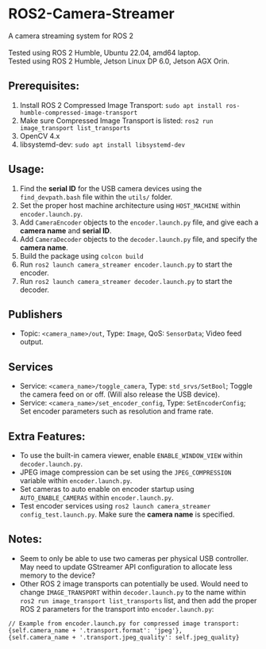 # ROS2-Camera-Streamer
A camera streaming system for ROS 2
<br><br>
Tested using ROS 2 Humble, Ubuntu 22.04, amd64 laptop.
<br>
Tested using ROS 2 Humble, Jetson Linux DP 6.0, Jetson AGX Orin.

## Prerequisites:
1. Install ROS 2 Compressed Image Transport: `sudo apt install ros-humble-compressed-image-transport`
2. Make sure Compressed Image Transport is listed: `ros2 run image_transport list_transports`
3. OpenCV 4.x
4. libsystemd-dev: `sudo apt install libsystemd-dev`

## Usage:
1. Find the **serial ID** for the USB camera devices using the `find_devpath.bash` file within the `utils/` folder.
2. Set the proper host machine architecture using `HOST_MACHINE` within `encoder.launch.py`.
3. Add `CameraEncoder` objects to the `encoder.launch.py` file, and give each a **camera name** and **serial ID**.
4. Add `CameraDecoder` objects to the `decoder.launch.py` file, and specify the **camera name**.
5. Build the package using `colcon build`
6. Run `ros2 launch camera_streamer encoder.launch.py` to start the encoder.
7. Run `ros2 launch camera_streamer decoder.launch.py` to start the decoder.

## Publishers
- Topic: `<camera_name>/out`, Type: `Image`, QoS: `SensorData`; Video feed output.
## Services
- Service: `<camera_name>/toggle_camera`, Type: `std_srvs/SetBool`; Toggle the camera feed on or off. (Will also release the USB device).
- Service: `<camera_name>/set_encoder_config`, Type: `SetEncoderConfig`; Set encoder parameters such as resolution and frame rate.

## Extra Features:
- To use the built-in camera viewer, enable `ENABLE_WINDOW_VIEW` within `decoder.launch.py`.
- JPEG image compression can be set using the `JPEG_COMPRESSION` variable within `encoder.launch.py`.
- Set cameras to auto enable on encoder startup using `AUTO_ENABLE_CAMERAS` within `encoder.launch.py`.
- Test encoder services using `ros2 launch camera_streamer config_test.launch.py`. Make sure the **camera name** is specified.

## Notes:
- Seem to only be able to use two cameras per physical USB controller. May need to update GStreamer API configuration to allocate less memory to the device?
- Other ROS 2 image transports can potentially be used. Would need to change `IMAGE_TRANSPORT` within `decoder.launch.py` to the name within `ros2 run image_transport list_transports` list, and then add the proper ROS 2 parameters for the transport into `encoder.launch.py`:
```
// Example from encoder.launch.py for compressed image transport:
{self.camera_name + '.transport.format': 'jpeg'},
{self.camera_name + '.transport.jpeg_quality': self.jpeg_quality}
```
